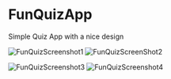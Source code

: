 # FunQuizApp
Simple Quiz App with a nice design

![FunQuizScreenshot1](https://user-images.githubusercontent.com/83213657/139253344-080471a8-0c29-40ee-b473-a26d1215d39c.png) ![FunQuizScreenShot2](https://user-images.githubusercontent.com/83213657/139253524-f14371c0-8d4c-4b9d-a433-96de8a763464.png)

![FunQuizScreenshot3](https://user-images.githubusercontent.com/83213657/139253789-ed2f7610-3439-4a91-a564-58829b70a1d8.png) ![FunQuizScreenshot4](https://user-images.githubusercontent.com/83213657/139253891-8a60266a-ca72-4067-af74-b7ca25a3d1f9.png)
